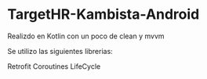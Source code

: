 # TargetHR-Kambista-Android

Realizdo en Kotlin con un poco de clean y mvvm

Se utilizo las siguientes librerias:

Retrofit
Coroutines
LifeCycle
